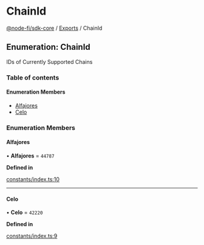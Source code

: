 # ChainId

[@node-fi/sdk-core](../) / [Exports](../modules.md) / ChainId

## Enumeration: ChainId

IDs of Currently Supported Chains

### Table of contents

#### Enumeration Members

* [Alfajores](chainid.md#alfajores)
* [Celo](chainid.md#celo)

### Enumeration Members

#### Alfajores

• **Alfajores** = `44787`

**Defined in**

[constants/index.ts:10](https://github.com/Node-Fi/SDK-Core/blob/1f4f819/src/constants/index.ts#L10)

***

#### Celo

• **Celo** = `42220`

**Defined in**

[constants/index.ts:9](https://github.com/Node-Fi/SDK-Core/blob/1f4f819/src/constants/index.ts#L9)
